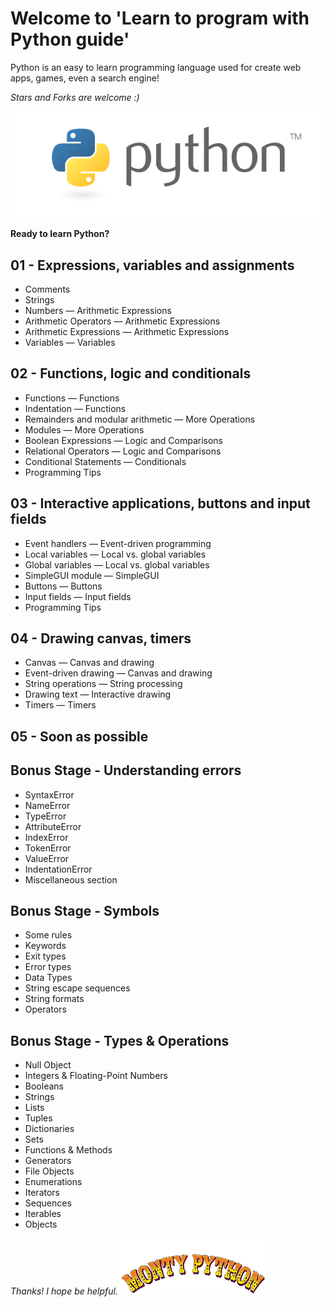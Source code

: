 # Welcome to 'Learn to program with Python guide'
Python is an easy to learn programming language used for create web apps, games, even a search engine!

*Stars and Forks are welcome :)*

![png](images4readme/logo-python.png)

**Ready to learn Python?**

01 - Expressions, variables and assignments
-------
- Comments
- Strings
- Numbers — Arithmetic Expressions
- Arithmetic Operators — Arithmetic Expressions
- Arithmetic Expressions — Arithmetic Expressions
- Variables — Variables

02 - Functions, logic and conditionals
-------
- Functions — Functions
- Indentation — Functions
- Remainders and modular arithmetic — More Operations
- Modules — More Operations
- Boolean Expressions — Logic and Comparisons
- Relational Operators — Logic and Comparisons
- Conditional Statements — Conditionals
- Programming Tips

03 - Interactive applications, buttons and input fields
-------
- Event handlers — Event-driven programming
- Local variables — Local vs. global variables
- Global variables — Local vs. global variables
- SimpleGUI module — SimpleGUI
- Buttons — Buttons
- Input fields — Input fields
- Programming Tips

04 - Drawing canvas, timers
-------
- Canvas — Canvas and drawing
- Event-driven drawing — Canvas and drawing
- String operations — String processing
- Drawing text — Interactive drawing
- Timers — Timers

05 - Soon as possible
-------

Bonus Stage - Understanding errors
-------
- SyntaxError
- NameError
- TypeError
- AttributeError
- IndexError
- TokenError
- ValueError
- IndentationError
- Miscellaneous section

Bonus Stage - Symbols
-------
- Some rules
- Keywords
- Exit types
- Error types
- Data Types
- String escape sequences
- String formats
- Operators

Bonus Stage - Types & Operations
-------
- Null Object
- Integers & Floating-Point Numbers
- Booleans
- Strings
- Lists
- Tuples
- Dictionaries
- Sets
- Functions & Methods
- Generators
- File Objects
- Enumerations
- Iterators
- Sequences
- Iterables
- Objects



*Thanks! I hope be helpful.*
![png](images4readme/logo-monty-python.png)
